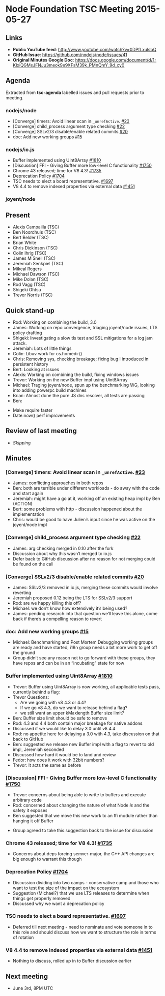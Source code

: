 # Node Foundation TSC Meeting 2015-05-27

## Links

* **Public YouTube feed**: http://www.youtube.com/watch?v=0DPfLxulsbQ
* **GitHub Issue**: https://github.com/nodejs/node/issues/41
* **Original Minutes Google Doc**: https://docs.google.com/document/d/1-KlxiQGMsJFNJu3meok9e9XFsM39k_PMnQmY_9d_cy0

## Agenda

Extracted from **tsc-agenda** labelled issues and pull requests prior to meeting.

### nodejs/node

* \[Converge\] timers: Avoid linear scan in `_unrefActive`. [#23](https://github.com/nodejs/node/issues/23)
* \[Converge\] child_process argument type checking [#22](https://github.com/nodejs/node/issues/22)
* \[Converge\] SSLv2/3 disable/enable related commits [#20](https://github.com/nodejs/node/issues/20)
* doc: Add new working groups [#15](https://github.com/nodejs/node/pull/15)

### nodejs/io.js

* Buffer implemented using Uint8Array [#1810](https://github.com/nodejs/io.js/issues/1810)
* \[Discussion\] FFI - Giving Buffer more low-level C functionality [#1750](https://github.com/nodejs/io.js/pull/1750)
* Chrome 43 released; time for V8 4.3! [#1735](https://github.com/nodejs/io.js/issues/1735)
* Deprecation Policy [#1704](https://github.com/nodejs/io.js/issues/1704)
* TSC needs to elect a board representative. [#1697](https://github.com/nodejs/io.js/issues/1697)
* V8 4.4 to remove indexed properties via external data [#1451](https://github.com/nodejs/io.js/issues/1451)

### joyent/node

## Present

* Alexis Campailla (TSC)
* Ben Noordhuis (TSC)
* Bert Belder (TSC)
* Brian White
* Chris Dickinson (TSC)
* Colin Ihrig (TSC)
* James M Snell (TSC)
* Jeremiah Senkpiel (TSC)
* Mikeal Rogers
* Michael Dawson (TSC)
* Mike Dolan (TSC)
* Rod Vagg (TSC)
* Shigeki Ohtsu
* Trevor Norris (TSC)

## Quick stand-up

* Rod: Working on combining the build, 3.0
* James: Working on repo convergence, triaging joyent/node issues, LTS policy drafting
* Shigeki: Investigating a slow tls test and SSL mitigations for a log jam attack. 
* Jeremiah: Lots of little things
* Colin: Libuv work for os.homedir()
* Chris: Removing sys, checking breakage; fixing bug I introduced in persistent history
* Bert: Looking at issues
* Alexis: Working on combining the build, fixing windows issues
* Trevor: Working on the new Buffer impl using Uint8Array
* Michael: Traging joyent/node, spun up the benchmarking WG, looking into adding powerpc build machines
* Brian: Almost done the pure JS dns resolver, all tests are passing
* Ben: 
 - Make require faster
 - Date.now() perf improvements

## Review of last meeting

* _Skipping_

## Minutes

### \[Converge\] timers: Avoid linear scan in `_unrefActive`. [#23](https://github.com/nodejs/node/issues/23)

* James: conflicting approaches in both repos
* Ben: both are terrible under different workloads - do away with the code and start again
* Jeremiah: might have a go at it, working off an existing heap impl by Ben (ACTION)
* Bert: some problems with http - discussion happened about the implementation
* Chris: would be good to have Julien’s input since he was active on the joyent/node impl

### \[Converge\] child_process argument type checking [#22](https://github.com/nodejs/node/issues/22)

* James: arg checking merged in 0.10 after the fork
* Discussion about why this wasn’t merged to io.js
* Defer back to GitHub discussion after no reason for not merging could be found on the call

### \[Converge\] SSLv2/3 disable/enable related commits [#20](https://github.com/nodejs/node/issues/20)

* James: SSLv2/3 removed in io.js, merging these commits would involve reverting
* Jeremiah proposed 0.12 being the LTS for SSLv2/3 support
* Rod: are we happy killing this off?
* Michael: we don’t know how extensively it’s being used?
* James: pending research into that question we’ll leave this alone, come back if there’s a compelling reason to revert

### doc: Add new working groups [#15](https://github.com/nodejs/node/pull/15)

* Michael: Benchmarking and Post Mortem Debugging working groups are ready and have started, i18n group needs a bit more work to get off the ground
* Group didn’t see any reason not to go forward with these groups, they have repos and can be in an “incubating” state for now


### Buffer implemented using Uint8Array [#1810](https://github.com/nodejs/io.js/issues/1810)

* Trevor: Buffer using Uint8Array is now working, all applicable tests pass, currently behind a flag:
* Trevor Questions:
  - Are we going with v8 4.3 or 4.4?
  - If we go v8 4.3, do we want to release behind a flag?
  - we still want an upper kMaxlength Buffer size limit?
* Ben: Buffer size limit should be safe to remove
* Rod: 4.3 and 4.4 both contain major breakage for native addons
* Discussed if we would like to delay 3.0 until v8 4.4
* Rod: no appetite here for delaying a 3.0 with 4.3, take discussion on that back to GitHub
* Ben: suggested we release new Buffer impl with a flag to revert to old impl, Jeremiah seconded
* Discussed how hard it would be to land and review
* Fedor: how does it work with 32bit numbers?
* Trevor: It acts the same as before

### \[Discussion\] FFI - Giving Buffer more low-level C functionality [#1750](https://github.com/nodejs/io.js/pull/1750)

* Trevor: concerns about being able to write to buffers and execute arbitrary code
* Rod: concerned about changing the nature of what Node _is_ and the safety it exposes
* Ben suggested that we move this new work to an ffi module rather than hanging it off Buffer
 - Group agreed to take this suggestion back to the issue for discussion

### Chrome 43 released; time for V8 4.3! [#1735](https://github.com/nodejs/io.js/issues/1735)

* Concerns about deps forcing semver-major, the C++ API changes are big enough to warrant this though

### Deprecation Policy [#1704](https://github.com/nodejs/io.js/issues/1704)

* Discussion dividing into two camps - conservative camp and those who want to test the size of the impact on the ecosystem
* Suggestion (Michael?) that we use LTS releases to determine when things get properly removed
* Discussed why we want a deprecation policy

### TSC needs to elect a board representative. [#1697](https://github.com/nodejs/io.js/issues/1697)

* Deferred till next meeting - need to nominate and vote someone in to this role and should discuss how we want to structure the role in terms of rotation

### V8 4.4 to remove indexed properties via external data [#1451](https://github.com/nodejs/io.js/issues/1451)

* Nothing to discuss, rolled up in to Buffer discussion earlier

## Next meeting

* June 3rd, 8PM UTC
